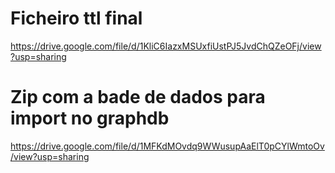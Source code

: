 # Ficheiro ttl final

https://drive.google.com/file/d/1KliC6IazxMSUxfiUstPJ5JvdChQZeOFj/view?usp=sharing

# Zip com a bade de dados para import no graphdb

https://drive.google.com/file/d/1MFKdMOvdq9WWusupAaElT0pCYlWmtoOv/view?usp=sharing